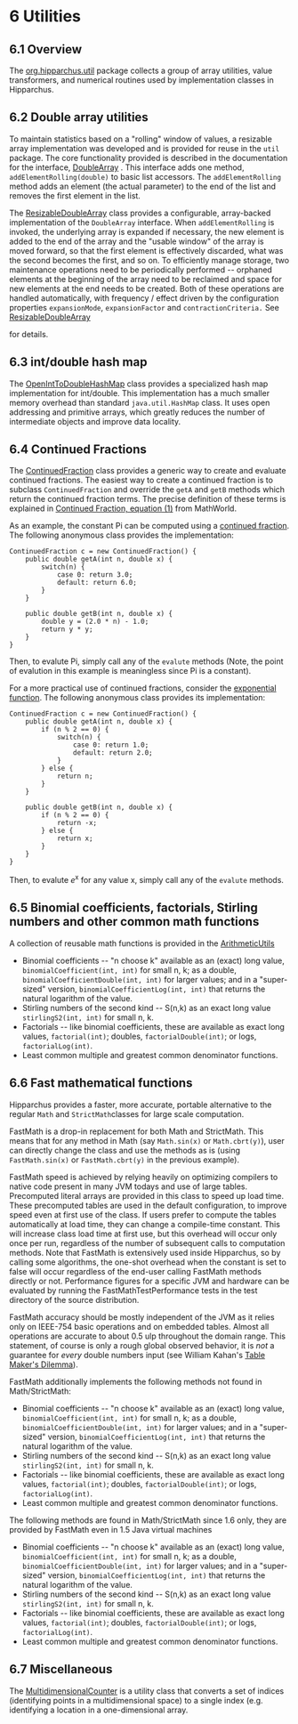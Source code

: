 
# 6 Utilities

## 6.1 Overview
The [    org.hipparchus.util](../apidocs/org/hipparchus/util/package-summary.html)
package collects a group of array utilities,
value transformers,  and numerical routines used by implementation classes in
Hipparchus.



## 6.2 Double array utilities
To maintain statistics based on a "rolling" window of values, a resizable
array implementation was developed and is provided for reuse in the
`util` package.  The core functionality provided is described in
the documentation for the interface,
[    DoubleArray](../apidocs/org/hipparchus/util/DoubleArray.html)
.  This interface adds one method,
`addElementRolling(double)` to basic list accessors.
The `addElementRolling` method adds an element
(the actual parameter) to the end of the list and removes the first element
in the list.

The [    ResizableDoubleArray](../apidocs/org/hipparchus/util/ResizableDoubleArray.html)
class provides a configurable, array-backed
implementation of the `DoubleArray` interface.
When `addElementRolling` is invoked, the underlying
array is expanded if necessary, the new element is added to the end of the
array and the "usable window" of the array is moved forward, so that
the first element is effectively discarded, what was the second becomes the
first, and so on.  To efficiently manage storage, two maintenance
operations need to be periodically performed -- orphaned elements at the
beginning of the array need to be reclaimed and space for new elements at
the end needs to be created.  Both of these operations are handled
automatically, with frequency / effect driven by the configuration
properties `expansionMode`, `expansionFactor` and
`contractionCriteria.`  See
[    ResizableDoubleArray](../apidocs/org/hipparchus/util/ResizableDoubleArray.html)

for details.



## 6.3 int/double hash map
The [    OpenIntToDoubleHashMap](../apidocs/org/hipparchus/util/OpenIntToDoubleHashMap.html)
class provides a specialized hash map
implementation for int/double. This implementation has a much smaller memory
overhead than standard `java.util.HashMap` class. It uses open addressing
and primitive arrays, which greatly reduces the number of intermediate objects and
improve data locality.



## 6.4 Continued Fractions
The [    ContinuedFraction](../apidocs/org/hipparchus/util/ContinuedFraction.html)
class provides a generic way to create and evaluate
continued fractions.  The easiest way to create a continued fraction is
to subclass `ContinuedFraction` and override the
`getA` and `getB` methods which return
the continued fraction terms.  The precise definition of these terms is
explained in [    Continued Fraction, equation (1)](http://mathworld.wolfram.com/ContinuedFraction.html)
from MathWorld.

As an example, the constant Pi can be computed using a [continued fraction](http://functions.wolfram.com/Constants/Pi/10/0002/).  The following anonymous class
provides the implementation:

    ContinuedFraction c = new ContinuedFraction() {
        public double getA(int n, double x) {
            switch(n) {
                case 0: return 3.0;
                default: return 6.0;
            }
        }
        
        public double getB(int n, double x) {
            double y = (2.0 * n) - 1.0;
            return y * y;
        }
    }

Then, to evalute Pi, simply call any of the `evalute` methods
(Note, the point of evalution in this example is meaningless since Pi is a
constant).

For a more practical use of continued fractions, consider the [exponential function](http://functions.wolfram.com/ElementaryFunctions/Exp/10/).
The following anonymous class provides its implementation:

    ContinuedFraction c = new ContinuedFraction() {
        public double getA(int n, double x) {
            if (n % 2 == 0) {
                switch(n) {
                    case 0: return 1.0;
                    default: return 2.0;
                }
            } else {
                return n;
            }
        }
        
        public double getB(int n, double x) {
            if (n % 2 == 0) {
                return -x;
            } else {
                return x;
            }
        }
    }

Then, to evalute <i>e</i><sup>x</sup> for any value x, simply call any of the
`evalute` methods.



## 6.5 Binomial coefficients, factorials, Stirling numbers and other common math functions
A collection of reusable math functions is provided in the
[ArithmeticUtils](../apidocs/org/hipparchus/util/ArithmeticUtils.html)
* Binomial coefficients -- "n choose k" available as an (exact) long value, `binomialCoefficient(int, int)` for small n, k; as a double, `binomialCoefficientDouble(int, int)` for larger values; and in a "super-sized" version, `binomialCoefficientLog(int, int)` that returns the natural logarithm of the value.
* Stirling numbers of the second kind -- S(n,k) as an exact long value `stirlingS2(int, int)` for small n, k.
* Factorials -- like binomial coefficients, these are available as exact long values, `factorial(int)`; doubles, `factorialDouble(int)`; or logs, `factorialLog(int)`.
* Least common multiple and greatest common denominator functions.




## 6.6 Fast mathematical functions
Hipparchus provides a faster, more accurate, portable alternative
to the regular `Math` and `StrictMath`classes for large
scale computation.

FastMath is a drop-in replacement for both Math and StrictMath. This
means that for any method in Math (say `Math.sin(x)` or
`Math.cbrt(y)`), user can directly change the class and use the
methods as is (using `FastMath.sin(x)` or `FastMath.cbrt(y)`
in the previous example).

FastMath speed is achieved by relying heavily on optimizing compilers to
native code present in many JVM todays and use of large tables. Precomputed
literal arrays are provided in this class to speed up load time. These
precomputed tables are used in the default configuration, to improve speed
even at first use of the class. If users prefer to compute the tables
automatically at load time, they can change a compile-time constant. This will
increase class load time at first use, but this overhead will occur only once
per run, regardless of the number of subsequent calls to computation methods.
Note that FastMath is extensively used inside Hipparchus, so by
calling some algorithms, the one-shot overhead when the constant is set to
false will occur regardless of the end-user calling FastMath methods directly
or not. Performance figures for a specific JVM and hardware can be evaluated by
running the FastMathTestPerformance tests in the test directory of the source
distribution.

FastMath accuracy should be mostly independent of the JVM as it relies only
on IEEE-754 basic operations and on embedded tables. Almost all operations
are accurate to about 0.5 ulp throughout the domain range. This statement, of
course is only a rough global observed behavior, it is <em>not</em> a guarantee
for <em>every</em> double numbers input (see William Kahan's <a
href="http://en.wikipedia.org/wiki/Rounding#The_table-maker.27s_dilemma">Table
Maker's Dilemma</a>).

FastMath additionally implements the following methods not found in Math/StrictMath:
* Binomial coefficients -- "n choose k" available as an (exact) long value, `binomialCoefficient(int, int)` for small n, k; as a double, `binomialCoefficientDouble(int, int)` for larger values; and in a "super-sized" version, `binomialCoefficientLog(int, int)` that returns the natural logarithm of the value.
* Stirling numbers of the second kind -- S(n,k) as an exact long value `stirlingS2(int, int)` for small n, k.
* Factorials -- like binomial coefficients, these are available as exact long values, `factorial(int)`; doubles, `factorialDouble(int)`; or logs, `factorialLog(int)`.
* Least common multiple and greatest common denominator functions.

The following methods are found in Math/StrictMath since 1.6 only, they are
provided by FastMath even in 1.5 Java virtual machines
* Binomial coefficients -- "n choose k" available as an (exact) long value, `binomialCoefficient(int, int)` for small n, k; as a double, `binomialCoefficientDouble(int, int)` for larger values; and in a "super-sized" version, `binomialCoefficientLog(int, int)` that returns the natural logarithm of the value.
* Stirling numbers of the second kind -- S(n,k) as an exact long value `stirlingS2(int, int)` for small n, k.
* Factorials -- like binomial coefficients, these are available as exact long values, `factorial(int)`; doubles, `factorialDouble(int)`; or logs, `factorialLog(int)`.
* Least common multiple and greatest common denominator functions.




## 6.7 Miscellaneous
The [    MultidimensionalCounter](../apidocs/org/hipparchus/util/MultidimensionalCounter.html)
is a utility class that converts a set of indices
(identifying points in a multidimensional space) to a single index (e.g. identifying
a location in a one-dimensional array.



